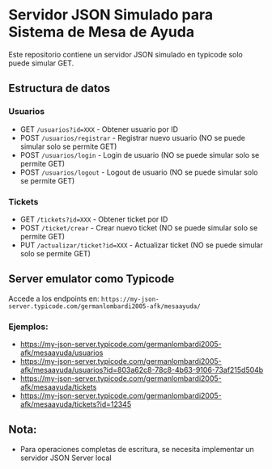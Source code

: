 # Servidor JSON Simulado para Sistema de Mesa de Ayuda

Este repositorio contiene un servidor JSON simulado en typicode solo puede simular GET.

## Estructura de datos

### Usuarios

- GET `/usuarios?id=XXX` - Obtener usuario por ID
- POST `/usuarios/registrar` - Registrar nuevo usuario (NO se puede simular solo se permite GET)
- POST `/usuarios/login` - Login de usuario (NO se puede simular solo se permite GET)
- POST `/usuarios/logout` - Logout de usuario (NO se puede simular solo se permite GET)

### Tickets
- GET `/tickets?id=XXX` - Obtener ticket por ID
- POST `/ticket/crear` - Crear nuevo ticket (NO se puede simular solo se permite GET)
- PUT `/actualizar/ticket?id=XXX` - Actualizar ticket (NO se puede simular solo se permite GET)

## Server emulator como Typicode

Accede a los endpoints en:
`https://my-json-server.typicode.com/germanlombardi2005-afk/mesaayuda/`

### Ejemplos:
- https://my-json-server.typicode.com/germanlombardi2005-afk/mesaayuda/usuarios
- https://my-json-server.typicode.com/germanlombardi2005-afk/mesaayuda/usuarios?id=803a62c8-78c8-4b63-9106-73af215d504b
- https://my-json-server.typicode.com/germanlombardi2005-afk/mesaayuda/tickets
- https://my-json-server.typicode.com/germanlombardi2005-afk/mesaayuda/tickets?id=12345

## Nota:
- Para operaciones completas de escritura, se necesita implementar un servidor JSON Server local
